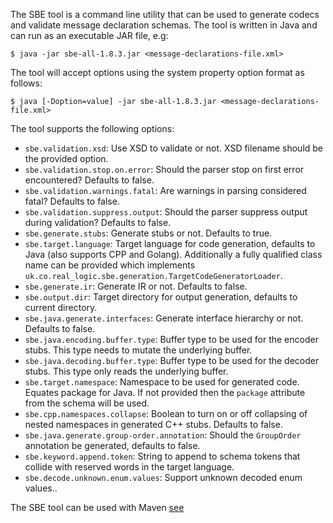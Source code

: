 The SBE tool is a command line utility that can be used to generate codecs and validate message declaration schemas. The tool is written in Java and can run as an executable JAR file, e.g:

    $ java -jar sbe-all-1.8.3.jar <message-declarations-file.xml>

The tool will accept options using the system property option format as follows:

    $ java [-Doption=value] -jar sbe-all-1.8.3.jar <message-declarations-file.xml>

The tool supports the following options:
 * `sbe.validation.xsd`: Use XSD to validate or not. XSD filename should be the provided option.
 * `sbe.validation.stop.on.error`: Should the parser stop on first error encountered? Defaults to false.
 * `sbe.validation.warnings.fatal`: Are warnings in parsing considered fatal? Defaults to false.
 * `sbe.validation.suppress.output`: Should the parser suppress output during validation? Defaults to false.
 * `sbe.generate.stubs`: Generate stubs or not. Defaults to true.
 * `sbe.target.language`: Target language for code generation, defaults to Java (also supports CPP and Golang). Additionally a fully qualified class name can be provided which implements `uk.co.real_logic.sbe.generation.TargetCodeGeneratorLoader`.
 * `sbe.generate.ir`: Generate IR or not. Defaults to false.
 * `sbe.output.dir`: Target directory for output generation, defaults to current directory.
 * `sbe.java.generate.interfaces`: Generate interface hierarchy or not. Defaults to false.
 * `sbe.java.encoding.buffer.type`: Buffer type to be used for the encoder stubs. This type needs to mutate the underlying buffer.
 * `sbe.java.decoding.buffer.type`: Buffer type to be used for the decoder stubs. This type only reads the underlying buffer.
 * `sbe.target.namespace`: Namespace to be used for generated code. Equates package for Java. If not provided then the `package` attribute from the schema will be used.
 * `sbe.cpp.namespaces.collapse`: Boolean to turn on or off collapsing of nested namespaces in generated C++ stubs. Defaults to false.
 * `sbe.java.generate.group-order.annotation`: Should the `GroupOrder` annotation be generated, defaults to false.
 * `sbe.keyword.append.token`: String to append to schema tokens that collide with reserved words in the target language.
 * `sbe.decode.unknown.enum.values`: Support unknown decoded enum values..

The SBE tool can be used with Maven
[see](https://github.com/real-logic/simple-binary-encoding/wiki/Sbe-Tool-Maven)